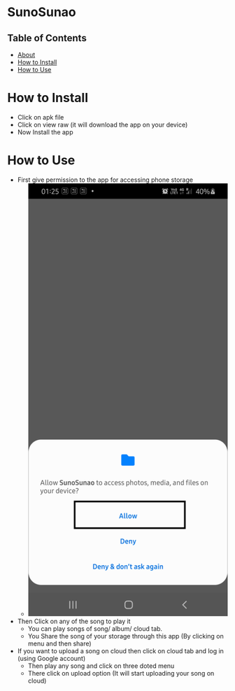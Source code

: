 # SunoSunao
## Table of Contents

- [About](#about)
- [How to Install ](#how-to-install)
- [How to Use](#how-to-use)

# How to Install
- Click on apk file
- Click on view raw (it will download the app on your device)
- Now Install the app

# How to Use
- First give permission to the app for accessing phone storage
  - ![Zircon Application](Screenshots/permission1.png)
- Then Click on any of the song to play it
  - You can play songs of song/ album/ cloud tab.
  - You Share the song of your storage through this app (By clicking on menu and then share)
- If you want to upload a song on cloud then click on cloud tab and log in (using Google account)
  - Then play any song and click on three doted menu
  - There click on upload option (It will start uploading your song on cloud)
  
